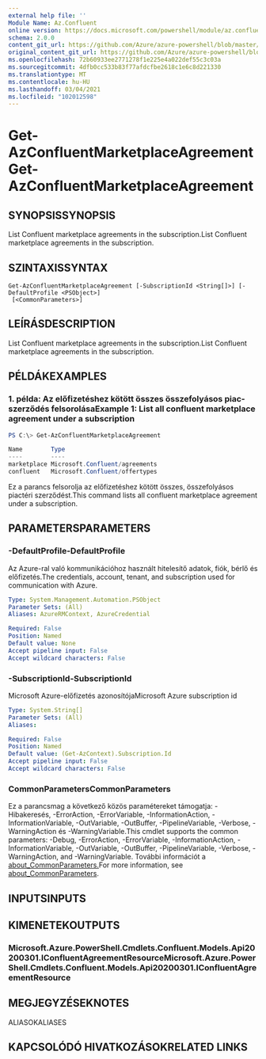 ```yaml
---
external help file: ''
Module Name: Az.Confluent
online version: https://docs.microsoft.com/powershell/module/az.confluent/get-azconfluentmarketplaceagreement
schema: 2.0.0
content_git_url: https://github.com/Azure/azure-powershell/blob/master/src/Confluent/help/Get-AzConfluentMarketplaceAgreement.md
original_content_git_url: https://github.com/Azure/azure-powershell/blob/master/src/Confluent/help/Get-AzConfluentMarketplaceAgreement.md
ms.openlocfilehash: 72b60933ee2771278f1e225e4a022def55c3c03a
ms.sourcegitcommit: 4dfb0cc533b83f77afdcfbe2618c1e6c8d221330
ms.translationtype: MT
ms.contentlocale: hu-HU
ms.lasthandoff: 03/04/2021
ms.locfileid: "102012598"
---
```

# <span data-ttu-id="97684-101">Get-AzConfluentMarketplaceAgreement</span><span class="sxs-lookup"><span data-stu-id="97684-101">Get-AzConfluentMarketplaceAgreement</span></span>

## <span data-ttu-id="97684-102">SYNOPSIS</span><span class="sxs-lookup"><span data-stu-id="97684-102">SYNOPSIS</span></span>
<span data-ttu-id="97684-103">List Confluent marketplace agreements in the subscription.</span><span class="sxs-lookup"><span data-stu-id="97684-103">List Confluent marketplace agreements in the subscription.</span></span>

## <span data-ttu-id="97684-104">SZINTAXIS</span><span class="sxs-lookup"><span data-stu-id="97684-104">SYNTAX</span></span>

```
Get-AzConfluentMarketplaceAgreement [-SubscriptionId <String[]>] [-DefaultProfile <PSObject>]
 [<CommonParameters>]
```

## <span data-ttu-id="97684-105">LEÍRÁS</span><span class="sxs-lookup"><span data-stu-id="97684-105">DESCRIPTION</span></span>
<span data-ttu-id="97684-106">List Confluent marketplace agreements in the subscription.</span><span class="sxs-lookup"><span data-stu-id="97684-106">List Confluent marketplace agreements in the subscription.</span></span>

## <span data-ttu-id="97684-107">PÉLDÁK</span><span class="sxs-lookup"><span data-stu-id="97684-107">EXAMPLES</span></span>

### <span data-ttu-id="97684-108">1. példa: Az előfizetéshez kötött összes összefolyásos piac-szerződés felsorolása</span><span class="sxs-lookup"><span data-stu-id="97684-108">Example 1: List all confluent marketplace agreement under a subscription</span></span>
```powershell
PS C:\> Get-AzConfluentMarketplaceAgreement

Name        Type
----        ----
marketplace Microsoft.Confluent/agreements
confluent   Microsoft.Confluent/offertypes
```

<span data-ttu-id="97684-109">Ez a parancs felsorolja az előfizetéshez kötött összes, összefolyásos piactéri szerződést.</span><span class="sxs-lookup"><span data-stu-id="97684-109">This command lists all confluent marketplace agreement under a subscription.</span></span>

## <span data-ttu-id="97684-110">PARAMETERS</span><span class="sxs-lookup"><span data-stu-id="97684-110">PARAMETERS</span></span>

### <span data-ttu-id="97684-111">-DefaultProfile</span><span class="sxs-lookup"><span data-stu-id="97684-111">-DefaultProfile</span></span>
<span data-ttu-id="97684-112">Az Azure-ral való kommunikációhoz használt hitelesítő adatok, fiók, bérlő és előfizetés.</span><span class="sxs-lookup"><span data-stu-id="97684-112">The credentials, account, tenant, and subscription used for communication with Azure.</span></span>

```yaml
Type: System.Management.Automation.PSObject
Parameter Sets: (All)
Aliases: AzureRMContext, AzureCredential

Required: False
Position: Named
Default value: None
Accept pipeline input: False
Accept wildcard characters: False
```

### <span data-ttu-id="97684-113">-SubscriptionId</span><span class="sxs-lookup"><span data-stu-id="97684-113">-SubscriptionId</span></span>
<span data-ttu-id="97684-114">Microsoft Azure-előfizetés azonosítója</span><span class="sxs-lookup"><span data-stu-id="97684-114">Microsoft Azure subscription id</span></span>

```yaml
Type: System.String[]
Parameter Sets: (All)
Aliases:

Required: False
Position: Named
Default value: (Get-AzContext).Subscription.Id
Accept pipeline input: False
Accept wildcard characters: False
```

### <span data-ttu-id="97684-115">CommonParameters</span><span class="sxs-lookup"><span data-stu-id="97684-115">CommonParameters</span></span>
<span data-ttu-id="97684-116">Ez a parancsmag a következő közös paramétereket támogatja: -Hibakeresés, -ErrorAction, -ErrorVariable, -InformationAction, -InformationVariable, -OutVariable, -OutBuffer, -PipelineVariable, -Verbose, -WarningAction és -WarningVariable.</span><span class="sxs-lookup"><span data-stu-id="97684-116">This cmdlet supports the common parameters: -Debug, -ErrorAction, -ErrorVariable, -InformationAction, -InformationVariable, -OutVariable, -OutBuffer, -PipelineVariable, -Verbose, -WarningAction, and -WarningVariable.</span></span> <span data-ttu-id="97684-117">További információt a [about_CommonParameters.](http://go.microsoft.com/fwlink/?LinkID=113216)</span><span class="sxs-lookup"><span data-stu-id="97684-117">For more information, see [about_CommonParameters](http://go.microsoft.com/fwlink/?LinkID=113216).</span></span>

## <span data-ttu-id="97684-118">INPUTS</span><span class="sxs-lookup"><span data-stu-id="97684-118">INPUTS</span></span>

## <span data-ttu-id="97684-119">KIMENETEK</span><span class="sxs-lookup"><span data-stu-id="97684-119">OUTPUTS</span></span>

### <span data-ttu-id="97684-120">Microsoft.Azure.PowerShell.Cmdlets.Confluent.Models.Api20200301.IConfluentAgreementResource</span><span class="sxs-lookup"><span data-stu-id="97684-120">Microsoft.Azure.PowerShell.Cmdlets.Confluent.Models.Api20200301.IConfluentAgreementResource</span></span>

## <span data-ttu-id="97684-121">MEGJEGYZÉSEK</span><span class="sxs-lookup"><span data-stu-id="97684-121">NOTES</span></span>

<span data-ttu-id="97684-122">ALIASOK</span><span class="sxs-lookup"><span data-stu-id="97684-122">ALIASES</span></span>

## <span data-ttu-id="97684-123">KAPCSOLÓDÓ HIVATKOZÁSOK</span><span class="sxs-lookup"><span data-stu-id="97684-123">RELATED LINKS</span></span>

